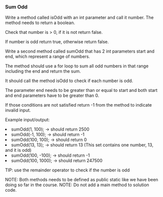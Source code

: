 <h3>Sum Odd</h3>
Write a method called isOdd with an int parameter and call it number. The method needs to return a boolean.

Check that number is > 0, if it is not return false.

If number is odd return true, otherwise return false.

Write a second method called sumOdd that has 2 int parameters start and end, which represent a range of numbers.

The method should use a for loop to sum all odd numbers in that range including the end and return the sum.

It should call the method isOdd to check if each number is odd.

The parameter end needs to be greater than or equal to start and both start and end parameters have to be greater than 0.

If those conditions are not satisfied return -1 from the method to indicate invalid input.



Example input/output:

<li>sumOdd(1, 100); → should return 2500</li>

<li>sumOdd(-1, 100); → should return -1</li>

<li>sumOdd(100, 100); → should return 0</li>

<li>sumOdd(13, 13); → should return 13 (This set contains one number, 13, and it is odd)</li>

<li>sumOdd(100, -100); → should return -1</li>

<li>sumOdd(100, 1000); → should return 247500</li>



TIP: use the remainder operator to check if the number is odd

NOTE: Both methods needs to be defined as public static like we have been doing so far in the course.
NOTE: Do not add a main method to solution code.
